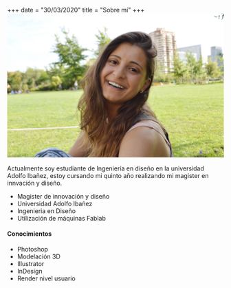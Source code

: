 +++
date = "30/03/2020"
title = "Sobre mí"
+++
![foto mia](/img/portfolio/logo.jpg)

Actualmente soy estudiante de Ingeniería en diseño en la universidad Adolfo Ibañez, estoy cursando mi quinto año realizando mi magister en innvación y diseño.


* Magister de innovación y diseño
* Universidad Adolfo Ibañez
* Ingenieria en Diseño
* Utilización de máquinas Fablab 

#### Conocimientos

* Photoshop
* Modelación 3D
* Illustrator
* InDesign
* Render nivel usuario


[1]: /img/about.jpg
